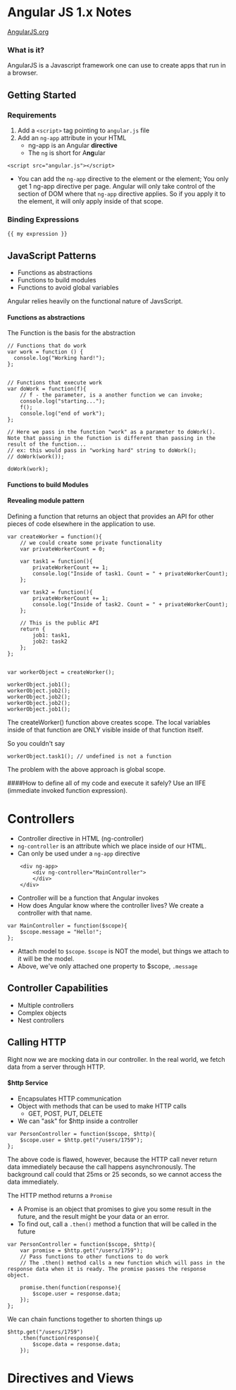 # Angular JS 1.x Notes 
[AngularJS.org](http://angularjs.org)

### What is it?
AngularJS is a Javascript framework one can use to create apps that run in a browser.

## Getting Started
### Requirements
1. Add a `<script>` tag pointing to `angular.js` file
2. Add an `ng-app` attribute in your HTML
    * ng-app is an Angular **directive**
    * The `ng` is short for A**ng**ular

```
<script src="angular.js"></script>
```

* You can add the `ng-app` directive to the <html> element or the <body> element; You only get 1 ng-app directive per page. Angular will only take control of the section of DOM where that `ng-app` directive applies. So if you apply it to the <body> element, it will only apply inside of that scope. 

### Binding Expressions
`{{ my expression }}`

## JavaScript Patterns
* Functions as abstractions
* Functions to build modules
* Functions to avoid global variables

Angular relies heavily on the functional nature of JavsScript.

#### Functions as abstractions

The Function is the basis for the abstraction
        
    
    // Functions that do work
    var work = function () {
      console.log("Working hard!");  
    };
    
    
    // Functions that execute work
    var doWork = function(f){
    	// f - the parameter, is a another function we can invoke;
    	console.log("starting...");
    	f();
    	console.log("end of work");
    };
    
    // Here we pass in the function "work" as a parameter to doWork(). Note that passing in the function is different than passing in the result of the function... 
    // ex: this would pass in "working hard" string to doWork();
    // doWork(work());
    
    doWork(work);
    

#### Functions to build Modules
#### Revealing module pattern
Defining a function that returns an object that provides an API for other pieces of code elsewhere in the application to use.
    
    var createWorker = function(){
    	// we could create some private functionality
    	var privateWorkerCount = 0;
    	
	    var task1 = function(){
		    privateWorkerCount += 1;
		    console.log("Inside of task1. Count = " + privateWorkerCount);
	    };
	    
	    var task2 = function(){
		    privateWorkerCount += 1;
		    console.log("Inside of task2. Count = " + privateWorkerCount);
	    };
	    
	    // This is the public API 
	    return {
		    job1: task1,
		    job2: task2
	    };
    };
    
    
    var workerObject = createWorker();
    
    workerObject.job1();
    workerObject.job2();
    workerObject.job2();
    workerObject.job2();
    workerObject.job1();
    
The createWorker() function above creates scope. The local variables inside of that function are ONLY visible inside of that function itself.

So you couldn't say

`workerObject.task1(); // undefined is not a function`


The problem with the above approach is global scope.

####How to define all of my code and execute it safely? 
 Use an IIFE (immediate invoked function expression).

# Controllers
* Controller directive in HTML (ng-controller)
* `ng-controller` is an attribute which we place inside of our HTML.
* Can only be used under a `ng-app` directive

```
    <div ng-app>
    	<div ng-controller="MainController">
    	</div>
    </div>
```

* Controller will be a function that Angular invokes
* How does Angular know where the controller lives? We create a controller with that name. 

```
var MainController = function($scope){
	$scope.message = "Hello!";
};
```

* Attach model to `$scope`. `$scope` is NOT the model, but things we attach to it will be the model.
* Above, we've only attached one property to $scope, `.message`

## Controller Capabilities
* Multiple controllers
* Complex objects
* Nest controllers

## Calling HTTP
Right now we are mocking data in our controller. In the real world, we fetch data from a server through HTTP. 

#### $http Service
* Encapsulates HTTP communication 
* Object with methods that can be used to make HTTP calls 
	* GET, POST, PUT, DELETE
* We can "ask" for $http inside a controller

```
var PersonController = function($scope, $http){
	$scope.user = $http.get("/users/1759");
};
```
The above code is flawed, however, because the HTTP call never return data immediately because the call happens asynchronously. The background call could that 25ms or 25 seconds, so we cannot access the data immediately.

The HTTP method returns a `Promise`

* A Promise is an object that promises to give you some result in the future, and the result might be your data or an error.
* To find out, call a `.then()` method a function that will be called in the future

```
var PersonController = function($scope, $http){
	var promise = $http.get("/users/1759");
	// Pass functions to other functions to do work
	// The .then() method calls a new function which will pass in the response data when it is ready. The promise passes the response object.

	promise.then(function(response){
		$scope.user = response.data;
	});
};
```

We can chain functions together to shorten things up

```
$http.get("/users/1759")
	.then(function(response){
		$scope.data = response.data;
	});
```

# Directives and Views